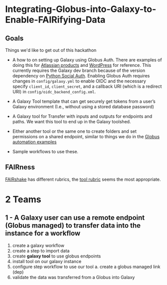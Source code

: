 # Integrating-Globus-into-Galaxy-to-Enable-FAIRifying-Data

## Goals

Things we'd like to get out of this hackathon

* A how to on setting up Galaxy using Globus Auth. There are examples of doing this for [Atlassian products](https://globus-integration-examples.readthedocs.io/en/latest/atlassian.html) and [WordPress](https://globus-integration-examples.readthedocs.io/en/latest/wordpress.html) for reference. This currently requires the Galaxy dev branch because of the version dependency on [Python Social Auth](https://python-social-auth-docs.readthedocs.io/). Enabling Globus Auth requires  changes in `config/galaxy.yml` to enable OIDC and the necessary specify `client_id`, `client_secret`, and a callback URI (which is a redirect URI) in `config/oidc_backend_config.xml`.

* A Galaxy Tool template that can get securely get tokens from a user’s Galaxy environment (I.e., without using a stored database password)

* A Galaxy tool for Transfer with inputs and outputs for endpoints and paths. We want this tool to end up in the Galaxy toolshed.

* Either another tool or the same one to create folders and set permissions on a shared endpoint, similar to things we do in the [Globus automation examples](https://github.com/globus/automation-examples/)

* Sample workflows to use these.

## FAIRness

[FAIRshake](https://fairshake.cloud) has different rubrics, the [tool rubric](https://fairshake.cloud/rubric/7/) seems the most appropriate.


# 2 Teams

## 1 - A Galaxy user can use a remote endpoint (Globus managed) to transfer data into the instance for a workflow

1. create a galaxy workflow
2. create a step to import data
3. create **galaxy tool** to use globus endpoints
4. install tool on our galaxy instance
5. configure step workflow to use our tool
 a. create a globus managed link (dep)
6. validate the data was transferred from a Globus into Galaxy
